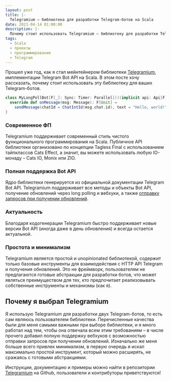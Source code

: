 ```yaml
---
layout: post
title: |-
  Telegramium – библиотека для разработки Telegram-ботов на Scala
date: 2021-04-14 01:00:00
description: |-
  Почему стоит использовать Telegramium – библиотеку для разработки Telegram-ботов на Scala
tags:
  - Scala
  - проекты
  - программирование
  - Telegram
---
```


Прошел уже год, как я стал мейнтейнером библиотеки [Telegramium](https://github.com/apimorphism/telegramium), имплементации Telegram Bot API на Scala. В этом посте хочу рассказать, почему стоит использовать эту библиотеку для ваших Telegram-ботов.

```scala
class MyLongPollBot[F[_]: Sync: Timer: Parallel]()(implicit api: Api[F]) extends LongPollBot[F](api) {
  override def onMessage(msg: Message): F[Unit] =
    sendMessage(chatId = ChatIntId(msg.chat.id), text = "Hello, world!").exec.void
}
```

<a name="more"></a>
### Современное ФП

Telegramium поддерживает современный стиль чистого функционального программирования на Scala. Публичное API библиотеки организовано по концепции Tagless Final с использованием тайпклассов Cats Effect, а значит, вы можете использовать любую IO-монаду – Cats IO, Monix или ZIO.

### Полная поддержка Bot API

Ядро библиотеки генерируется из официальной документации Telegram Bot API. Telegramium поддерживает все методы и объекты Bot API, получение обновлений через long polling и вебхуки, а также [отправку запросов при получении обновлений](https://core.telegram.org/bots/api#making-requests-when-getting-updates).

### Актуальность

Благодаря кодогенерации Telegramium быстро поддерживает новые версии Bot API (иногда даже в день обновления) и всегда остается актуальной.

### Простота и минимализм

Telegramium является простой и unopinionated библиотекой, содержит только базовые инструменты для взаимодействия с HTTP API Telegram и получения обновлений. Это не фреймворк, пользователям не предлагаются готовые абстракции для разработки ботов, что может являться преимуществом для тех, кто предпочитает реализовывать собственные инструменты и механизмы (как я).

## Почему я выбрал Telegramium

Я использую Telegramium для разработки двух Telegram-ботов, то есть сам являюсь пользователем библиотеки. Перечисленные качества были для меня самыми важными при выборе библиотеки, и я много работал над тем, чтобы она отвечала всем этим требованиям – в числе прочего добавил полную поддержку вебхуков с возможностью отправки запросов при получении обновлений. Изначально же меня больше всего привлек минимализм, в первую очередь я искал максимально простой инструмент, который можно расширять, не сражаясь с готовыми абстракциями.

Инструкции, документацию и примеры можно найти в репозитории [Telegramium](https://github.com/apimorphism/telegramium) на Github, пользователи и контрибуторы приветствуются!
